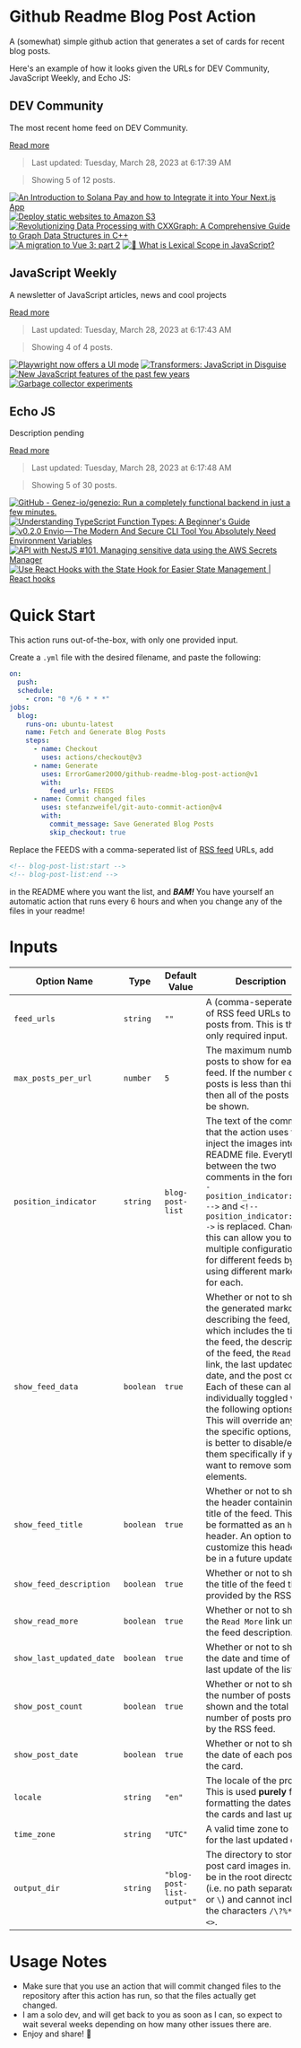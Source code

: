 # Github Readme Blog Post Action

A (somewhat) simple github action that generates a set of cards for recent blog posts.

Here's an example of how it looks given the URLs for DEV Community, JavaScript Weekly, and Echo JS:

<!-- post-list:start -->
## DEV Community

The most recent home feed on DEV Community.

[Read more](https://dev.to)
> Last updated: Tuesday, March 28, 2023 at 6:17:39 AM

> Showing 5 of 12 posts.

[![An Introduction to Solana Pay and how to Integrate it into Your Next.js App](https://raw.githubusercontent.com/ErrorGamer2000/github-readme-blog-post-action/main/generated_files/DEV_Community/An_Introduction_to_Solana_Pay_and_how_to_Integrate_it_into_Your_Next.js_App.svg)](https://dev.to/avneesh0612/an-introduction-to-solana-pay-and-how-to-integrate-it-into-your-nextjs-app-36kl)
[![Deploy static websites to Amazon S3](https://raw.githubusercontent.com/ErrorGamer2000/github-readme-blog-post-action/main/generated_files/DEV_Community/Deploy_static_websites_to_Amazon_S3.svg)](https://dev.to/aws-builders/deploy-static-websites-to-amazon-s3-49lf)
[![Revolutionizing Data Processing with CXXGraph: A Comprehensive Guide to Graph Data Structures in C++](https://raw.githubusercontent.com/ErrorGamer2000/github-readme-blog-post-action/main/generated_files/DEV_Community/Revolutionizing_Data_Processing_with_CXXGraph__A_Comprehensive_Guide_to_Graph_Data_Structures_in_C++.svg)](https://dev.to/zigrazor/revolutionizing-data-processing-with-cxxgraph-a-comprehensive-guide-to-graph-data-structures-in-c-3od5)
[![A migration to Vue 3: part 2](https://raw.githubusercontent.com/ErrorGamer2000/github-readme-blog-post-action/main/generated_files/DEV_Community/A_migration_to_Vue_3__part_2.svg)](https://dev.to/studyportals/a-migration-to-vue-3-part-2-40b0)
[![🔎 What is Lexical Scope in JavaScript?](https://raw.githubusercontent.com/ErrorGamer2000/github-readme-blog-post-action/main/generated_files/DEV_Community/🔎_What_is_Lexical_Scope_in_JavaScript_.svg)](https://dev.to/catherineisonline/what-is-lexical-scope-in-javascript-4gi8)


## JavaScript Weekly

A newsletter of JavaScript articles, news and cool projects

[Read more](https://javascriptweekly.com/)
> Last updated: Tuesday, March 28, 2023 at 6:17:43 AM

> Showing 4 of 4 posts.

[![Playwright now offers a UI mode](https://raw.githubusercontent.com/ErrorGamer2000/github-readme-blog-post-action/main/generated_files/JavaScript_Weekly/Playwright_now_offers_a_UI_mode.svg)](https://javascriptweekly.com/issues/631)
[![Transformers: JavaScript in Disguise](https://raw.githubusercontent.com/ErrorGamer2000/github-readme-blog-post-action/main/generated_files/JavaScript_Weekly/Transformers__JavaScript_in_Disguise.svg)](https://javascriptweekly.com/issues/630)
[![New JavaScript features of the past few years](https://raw.githubusercontent.com/ErrorGamer2000/github-readme-blog-post-action/main/generated_files/JavaScript_Weekly/New_JavaScript_features_of_the_past_few_years.svg)](https://javascriptweekly.com/issues/629)
[![Garbage collector experiments](https://raw.githubusercontent.com/ErrorGamer2000/github-readme-blog-post-action/main/generated_files/JavaScript_Weekly/Garbage_collector_experiments.svg)](https://javascriptweekly.com/issues/628)


## Echo JS

Description pending

[Read more](
http://www.echojs.com
)
> Last updated: Tuesday, March 28, 2023 at 6:17:48 AM

> Showing 5 of 30 posts.

[![GitHub - Genez-io/genezio: Run a completely functional backend in just a few minutes.](https://raw.githubusercontent.com/ErrorGamer2000/github-readme-blog-post-action/main/generated_files/_Echo_JS_/GitHub_-_Genez-io_genezio__Run_a_completely_functional_backend_in_just_a_few_minutes..svg)](https://github.com/Genez-io/genezio)
[![Understanding TypeScript Function Types: A Beginner's Guide](https://raw.githubusercontent.com/ErrorGamer2000/github-readme-blog-post-action/main/generated_files/_Echo_JS_/Understanding_TypeScript_Function_Types__A_Beginner's_Guide.svg)](https://dmitripavlutin.com/typescript-function-type/)
[![v0.2.0 Envio — The Modern And Secure CLI Tool You Absolutely Need Environment Variables](https://raw.githubusercontent.com/ErrorGamer2000/github-readme-blog-post-action/main/generated_files/_Echo_JS_/v0.2.0_Envio_—_The_Modern_And_Secure_CLI_Tool_You_Absolutely_Need_Environment_Variables.svg)](https://medium.com/@humblepenguinoffical/v0-2-0-envio-the-modern-and-secure-cli-tool-you-absolutely-need-environment-variables-d25dcb014ffd)
[![API with NestJS #101. Managing sensitive data using the AWS Secrets Manager](https://raw.githubusercontent.com/ErrorGamer2000/github-readme-blog-post-action/main/generated_files/_Echo_JS_/API_with_NestJS__101._Managing_sensitive_data_using_the_AWS_Secrets_Manager.svg)](https://wanago.io/2023/03/27/api-nestjs-aws-secret-manager/)
[![Use React Hooks with the State Hook for Easier State Management | React hooks](https://raw.githubusercontent.com/ErrorGamer2000/github-readme-blog-post-action/main/generated_files/_Echo_JS_/Use_React_Hooks_with_the_State_Hook_for_Easier_State_Management___React_hooks.svg)](http://dskcode.com/use-react-hooks-with-the-state-hook-for-easier-state-management)


<!-- post-list:end -->

# Quick Start

This action runs out-of-the-box, with only one provided input.

Create a `.yml` file with the desired filename, and paste the following:

```yml
on:
  push:
  schedule:
    - cron: "0 */6 * * *"
jobs:
  blog:
    runs-on: ubuntu-latest
    name: Fetch and Generate Blog Posts
    steps:
      - name: Checkout
        uses: actions/checkout@v3
      - name: Generate
        uses: ErrorGamer2000/github-readme-blog-post-action@v1
        with:
          feed_urls: FEEDS
      - name: Commit changed files
        uses: stefanzweifel/git-auto-commit-action@v4
        with:
          commit_message: Save Generated Blog Posts
          skip_checkout: true
```

Replace the FEEDS with a comma-seperated list of [RSS feed](https://rss.com/blog/how-do-rss-feeds-work/) URLs, add

```md
<!-- blog-post-list:start -->
<!-- blog-post-list:end -->
```

in the README where you want the list, and **_BAM!_** You have yourself an automatic action that runs every 6 hours and when you change any of the files in your readme!

# Inputs

<table>
  <thead>
    <tr>
      <th>Option Name</th>
      <th>Type</th>
      <th>Default Value</th>
      <th>Description</th>
    </tr>
  </thead>
  <tbody>
    <tr>
      <td><code>feed_urls</code></td>
      <td><code>string</code></td>
      <td><code>""</code></td>
      <td>A (comma-seperated) list of RSS feed URLs to load posts from. This is the only required input.</td>
    </tr>
    <tr>
      <td><code>max_posts_per_url</code></td>
      <td><code>number</code></td>
      <td><code>5</code></td>
      <td>The maximum number of posts to show for each feed. If the number of posts is less than this, then all of the posts will be shown.</td>
    </tr>
    <tr>
      <td><code>position_indicator</code></td>
      <td><code>string</code></td>
      <td><code>blog-post-list</code></td>
      <td>The text of the comments that the action uses to inject the images into the README file. Everything between the two comments in the form <code>&lt;!-- position_indicator:start --&gt;</code> and <code>&lt;!-- position_indicator:end --&gt;</code> is replaced. Changing this can allow you to use multiple configurations for different feeds by using different markers for each.</td>
    </tr>
    <tr>
      <td><code>show_feed_data</code></td>
      <td><code>boolean</code></td>
      <td><code>true</code></td>
      <td>Whether or not to show the generated markdown describing the feed, which includes the title of the feed, the description of the feed, the <code>Read More</code> link, the last updated date, and the post count. Each of these can also be individually toggled with the following options. This will override any of the specific options, so it is better to disable/enable them specifically if you want to remove some elements.</td>
    </tr>
    <tr>
      <td><code>show_feed_title</code></td>
      <td><code>boolean</code></td>
      <td><code>true</code></td>
      <td>Whether or not to show the header containing the title of the feed. This will be formatted as an <code>h2</code> header. An option to customize this header will be in a future update.</td>
    </tr>
    <tr>
      <td><code>show_feed_description</code></td>
      <td><code>boolean</code></td>
      <td><code>true</code></td>
      <td>Whether or not to show the title of the feed that is provided by the RSS feed.</td>
    </tr>
    <tr>
      <td><code>show_read_more</code></td>
      <td><code>boolean</code></td>
      <td><code>true</code></td>
      <td>Whether or not to show the <code>Read More</code> link under the feed description.</td>
    </tr>
    <tr>
      <td><code>show_last_updated_date</code></td>
      <td><code>boolean</code></td>
      <td><code>true</code></td>
      <td>Whether or not to show the date and time of the last update of the list.</td>
    </tr>
    <tr>
      <td><code>show_post_count</code></td>
      <td><code>boolean</code></td>
      <td><code>true</code></td>
      <td>Whether or not to show the number of posts shown and the total number of posts provided by the RSS feed.</td>
    </tr>
    <tr>
      <td><code>show_post_date</code></td>
      <td><code>boolean</code></td>
      <td><code>true</code></td>
      <td>Whether or not to show the date of each post on the card.</td>
    </tr>
    <tr>
      <td><code>locale</code></td>
      <td><code>string</code></td>
      <td><code>"en"</code></td>
      <td>The locale of the project. This is used <strong>purely</strong> for formatting the dates of the cards and last update.</td>
    </tr>
    <tr>
      <td><code>time_zone</code></td>
      <td><code>string</code></td>
      <td><code>"UTC"</code></td>
      <td>A valid time zone to use for the last updated date.</td>
    </tr>
    <tr>
      <td><code>output_dir</code></td>
      <td><code>string</code></td>
      <td><code>"blog-post-list-output"</code></td>
      <td>The directory to store the post card images in. Must be in the root directory (i.e. no path separators <code>/</code> or <code>\</code>) and cannot include the characters <code>/\?%*:|"&lt;&gt;</code>.</td>
    </tr>
<!--
    <tr>
      <td><code></code></td>
      <td><cde></cde></td>
      <td><code></code></td>
      <td></td>
    </tr>
-->
  </tbody>
</table>

# Usage Notes

- Make sure that you use an action that will commit changed files to the repository after this action has run, so that the files actually get changed.
- I am a solo dev, and will get back to you as soon as I can, so expect to wait several weeks depending on how many other issues there are.
- Enjoy and share! 🤗

